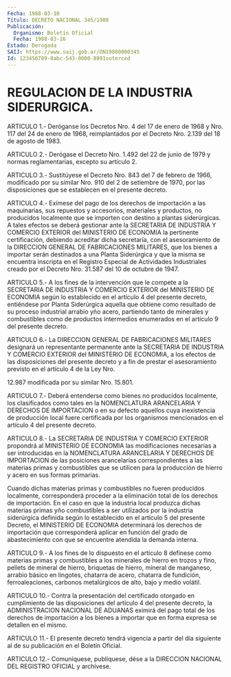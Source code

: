 ```yaml
---
Fecha: 1988-03-10
Título: DECRETO NACIONAL 345/1988
Publicación:
  Organismo: Boletín Oficial
  Fecha: 1988-03-16
Estado: Derogada
SAIJ: https://www.saij.gob.ar/DN19880000345
Id: 123456789-0abc-543-0000-8891soterced
---
```

# REGULACION DE LA INDUSTRIA SIDERURGICA.

<a id="1"></a>
ARTICULO  1.- Deróganse los Decretos Nro. 4 del 17 de enero de 1968 y Nro. 117  del  24  de enero de 1968, reimplantados por el Decreto Nro. 2.139 del 18 de agosto de 1983.

<a id="2"></a>
ARTICULO  2.- Derógase el Decreto Nro. 1.492 del 22 de junio de 1979 y normas reglamentarias, excepto su artículo 2.

<a id="3"></a>
ARTICULO  3.-  Sustitúyese  el Decreto Nro. 843 del 7 de febrero de 1966, modificado por su similar Nro.  910  del  2  de  setiembre de 1970,  por  las  disposiciones  que  se  establecen  en el presente decreto.

<a id="4"></a>
ARTICULO  4.- Exímese del pago de los derechos de importación a las maquinarias,  sus  repuestos  y accesorios, materiales y productos, no producidos localmente que se  importen  con  destino  a  plantas siderúrgicas.    A  tales  efectos  se  deberá  gestionar  ante  la SECRETARIA DE INDUSTRIA  Y  COMERCIO  EXTERIOR  del  MINISTERIO  DE ECONOMIA  la  pertinente  certificación,  debiendo  acreditar dicha secretaría,  con  el  asesoramiento  de  la  DIRECCION  GENERAL  DE FABRICACIONES    MILITARES,    que  los  bienes  a  importar  serán destinados a una Planta Siderúrgica  y  que  la  misma se encuentra inscripta  en  el  Registro  Especial  de  Actividades Industriales creado  por  el  Decreto  Nro. 31.587 del 10 de  octubre  de  1947.

<a id="5"></a>
ARTICULO  5.-  A  los  fines de la intervención que le compete a la SECRETARIA DE INDUSTRIA  Y  COMERCIO  EXTERIOR  del  MINISTERIO  DE ECONOMIA  según  lo  establecido  en  el  artículo  4  del presente decreto,  entiéndese  por  Planta  Siderúrgica  aquella que obtiene como  resultado  de  su  proceso  industrial  arrabio  yño   acero, partiendo  tanto  de  minerales  y  combustibles  como de productos intermedios  enumerados  en  el  artículo  9 del presente  decreto.

<a id="6"></a>
ARTICULO  6.-  La  DIRECCION  GENERAL  DE  FABRICACIONES  MILITARES designará   un  representante  permanente  ante  la  SECRETARIA  DE INDUSTRIA Y  COMERCIO  EXTERIOR  del  MINISTERIO DE ECONOMIA, a los efectos  de  las disposiciones del presente  decreto  y  a  fin  de prestar el asesoramiento  previsto  en el artículo 4 de la Ley Nro.

12.987 modificada por su similar Nro. 15.801.

<a id="7"></a>
ARTICULO    7.-    Deberá  entenderse  como  bienes  no  producidos localmente,  los  clasificados    como  tales  en  la  NOMENCLATURA ARANCELARIA Y DERECHOS DE IMPORTACION  o  en  su  defecto  aquellos cuya  inexistencia  de  producción local fuere certificada por  los organismos mencionados en  el  artículo  4  del  presente  decreto.

<a id="8"></a>
ARTICULO  8.-  La  SECRETARIA  DE  INDUSTRIA  Y  COMERCIO  EXTERIOR propondrá  al  MINISTERIO DE ECONOMIA las modificaciones necesarias a ser introducidas  en  la  NOMENCLATURA  ARANCELARIA Y DERECHOS DE IMPORTACION de las posiciones arancelarias  correspondientes  a las materias  primas  y combustibles que se utilicen para la producción de hierro y acero en sus formas primarias.

Cuando dichas materias  primas  y combustibles no fueren producidos localmente, corresponderá proceder  a  la  eliminación total de los derechos  de  importación.  En  el caso en que la  industria  local produzca dichas materias primas yño  combustibles  a ser utilizados por  la industria siderúrgica definida según lo establecido  en  el artículo   5  del  presente  Decreto,  el  MINISTERIO  DE  ECONOMIA determinará  los  derechos de importación que corresponderá aplicar en  función  del grado  de  abastecimiento  con  que  se  encuentre atendida la demanda interna.

<a id="9"></a>
ARTICULO  9.- A los fines de lo dispuesto en el artículo 8 defínese como materias  primas  y  combustibles a los minerales de hierro en trozos y fino, pellets de mineral  de  hierro, briquetas de hierro, mineral  de  manganeso,  arrabio básico en  lingotes,  chatarra  de acero, chatarra de fundición, ferroaleaciones, carbonos metalúrgicos de alto, bajo y medio volátil.

<a id="10"></a>
ARTICULO  10.-  Contra  la presentación del certificado otorgado en cumplimiento  de las disposiciones  del  artículo  4  del  presente decreto, la ADMINISTRACION  NACIONAL  DE  ADUANAS  eximirá del pago total  de los derechos de importación a los bienes a  importar  que en forma expresa se detallen en el mismo.

<a id="11"></a>
ARTICULO  11.- El presente decreto tendrá vigencia a partir del día siguiente al de su publicación en el Boletín Oficial.

<a id="12"></a>
ARTICULO    12.-  Comuníquese,  publíquese,  dése  a  la  DIRECCION NACIONAL DEL REGISTRO OFICIAL y archívese.